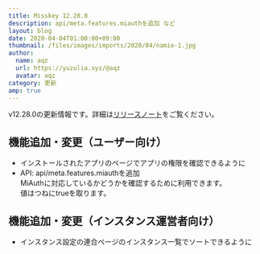 ```yaml
---
title: Misskey 12.28.0
description: api/meta.features.miauthを追加 など
layout: blog
date: 2020-04-04T01:00:00+09:00
thumbnail: /files/images/imports/2020/04/namie-1.jpg
author:
  name: aqz
  url: https://yuzulia.xyz/@aqz
  avatar: aqz
category: 更新
amp: true
---
```

v12.28.0の更新情報です。詳細は[リリースノート](https://https://github.com/syuilo/misskey/blob/59cb7992e2d68529fcc4cc921e69349bad758594/CHANGELOG.md#12280-2020329)をご覧ください。

## 機能追加・変更（ユーザー向け）
- インストールされたアプリのページでアプリの権限を確認できるように
- API: api/meta.features.miauthを追加  
  MiAuthに対応しているかどうかを確認するために利用できます。  
  値はつねにtrueを取ります。

## 機能追加・変更（インスタンス運営者向け）
- インスタンス設定の連合ページのインスタンス一覧でソートできるように 

